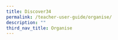 ```yaml
---
title: Discover34
permalink: /teacher-user-guide/organise/
description: ""
third_nav_title: Organise
---
```

